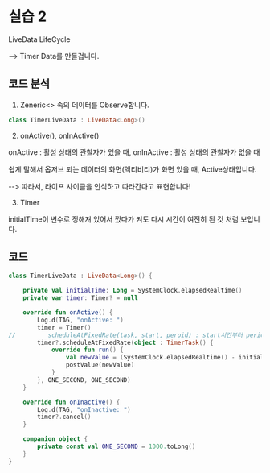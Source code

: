 # 실습 2

LiveData LifeCycle

--> Timer Data를 만들겁니다.

## 코드 분석

1. Zeneric<> 속의 데이터를 Observe합니다.

```kotlin
class TimerLiveData : LiveData<Long>()
```

2. onActive(), onInActive()

onActive : 활성 상태의 관찰자가 있을 때,
onInActive : 활성 상태의 관찰자가 없을 때

쉽게 말해서 옵저브 되는 데이터의 화면(액티비티)가 화면 있을 때, Active상태입니다.

--> 따라서, 라이프 사이클을 인식하고 따라간다고 표현합니다!

3. Timer

initialTime이 변수로 정해져 있어서 껐다가 켜도 다시 시간이 여전히 된 것 처럼 보입니다.

## 코드

```kotlin
class TimerLiveData : LiveData<Long>() {

    private val initialTime: Long = SystemClock.elapsedRealtime()
    private var timer: Timer? = null

    override fun onActive() {
        Log.d(TAG, "onActive: ")
        timer = Timer()
//         scheduleAtFixedRate(task, start, peroid) : start시간부터 period 간격으로 task를  수행
        timer?.scheduleAtFixedRate(object : TimerTask() {
            override fun run() {
                val newValue = (SystemClock.elapsedRealtime() - initialTime) / 1000
                postValue(newValue)
            }
        }, ONE_SECOND, ONE_SECOND)
    }

    override fun onInactive() {
        Log.d(TAG, "onInactive: ")
        timer?.cancel()
    }

    companion object {
        private const val ONE_SECOND = 1000.toLong()
    }
}
```
